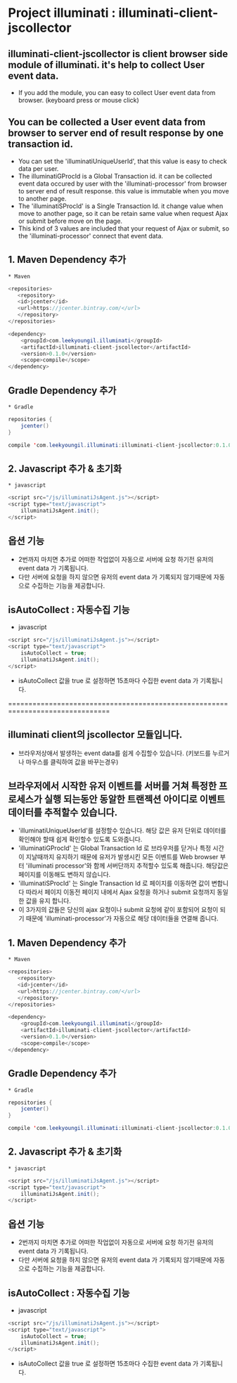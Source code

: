 # Project illuminati : illuminati-client-jscollector

## illuminati-client-jscollector is client browser side module of illuminati. it's help to collect User event data.
* If you add the module, you can easy to collect User event data from browser. (keyboard press or mouse click)

## You can be collected a User event data from browser to server end of result response by one transaction id.
 * You can set the 'illuminatiUniqueUserId', that this value is easy to check data per user.
 * The illuminatiGProcId is a Global Transaction id. it can be collected event data occured by user with the 'illuminati-processor' from browser to server end of result response. this value is immutable when you move to another page.
 * The 'illuminatiSProcId' is a Single Transaction Id. it change value when move to another page, so it can be retain same value when request Ajax or submit before move on the page.
 * This kind of 3 values are included that your request of Ajax or submit, so the 'illuminati-processor' connect that event data.
     
## 1. Maven Dependency 추가 
    * Maven
    
```java
<repositories>
   <repository>
   <id>jcenter</id>
   <url>https://jcenter.bintray.com/</url>
   </repository>
</repositories>

<dependency>
    <groupId>com.leekyoungil.illuminati</groupId>
    <artifactId>illuminati-client-jscollector</artifactId>
    <version>0.1.0</version>
    <scope>compile</scope>
</dependency>
```

## Gradle Dependency 추가 
    * Gradle
    
```java
repositories {
    jcenter()
}

compile 'com.leekyoungil.illuminati:illuminati-client-jscollector:0.1.0'
```

## 2. Javascript 추가 & 초기화
    * javascript

```java
<script src="/js/illuminatiJsAgent.js"></script>
<script type="text/javascript">
    illuminatiJsAgent.init();
</script>   
```   

## 옵션 기능 
 * 2번까지 마치면 추가로 어떠한 작업없이 자동으로 서버에 요청 하기전 유저의 event data 가 기록됩니다.
 * 다만 서버에 요청을 하지 않으면 유저의 event data 가 기록되지 않기때문에 자동으로 수집하는 기능을 제공합니다.

## isAutoCollect : 자동수집 기능
* javascript

```java
<script src="/js/illuminatiJsAgent.js"></script>
<script type="text/javascript">
    isAutoCollect = true;
    illuminatiJsAgent.init();
</script>   
```  
 * isAutoCollect 값을 true 로 설정하면 15초마다 수집한 event data 가 기록됩니다.
 

===============================================================================


## illuminati client의 jscollector 모듈입니다.
 * 브라우저상애서 발생하는 event data를 쉽게 수집할수 있습니다. (키보드를 누르거나 마우스를 클릭하여 값을 바꾸는경우)
 
## 브라우저에서 시작한 유저 이벤트를 서버를 거쳐 특정한 프로세스가 실행 되는동안 동알한 트랜젝션 아이디로 이벤트 데이터를 추적할수 있습니다.
 * 'illuminatiUniqueUserId'를 설정할수 있습니다. 해당 값은 유저 단위로 데이터를 확인해야 할때 쉽게 확인할수 있도록 도와줍니다.
 * 'illuminatiGProcId' 는 Global Transaction Id 로 브라우저를 닫거나 특정 시간이 지날때까지 유지하기 때문에 유저가 발생시킨 모든 이벤트를 Web browser 부터 'illuminati processor'와 함께 서버단까지 추적할수 있도록 해줍니다. 해당값은 페이지를 이동해도 변하지 않습니다.
 * 'illuminatiSProcId' 는 Single Transaction Id 로 페이지를 이동하면 값이 변합니다 따라서 페이지 이동전 페이지 내에서 Ajax 요청을 하거나 submit 요청까지 동일한 값을 유지 합니다. 
 * 이 3가지의 값들은 당신의 ajax 요청이나 submit 요청에 같이 포함되어 요청이 되기 때문에 'illuminati-processor'가 자동으로 해당 데이터들을 연결해 줍니다.
     
## 1. Maven Dependency 추가 
    * Maven
    
```java
<repositories>
   <repository>
   <id>jcenter</id>
   <url>https://jcenter.bintray.com/</url>
   </repository>
</repositories>

<dependency>
    <groupId>com.leekyoungil.illuminati</groupId>
    <artifactId>illuminati-client-jscollector</artifactId>
    <version>0.1.0</version>
    <scope>compile</scope>
</dependency>
```

## Gradle Dependency 추가 
    * Gradle
    
```java
repositories {
    jcenter()
}

compile 'com.leekyoungil.illuminati:illuminati-client-jscollector:0.1.0'
```

## 2. Javascript 추가 & 초기화
    * javascript

```java
<script src="/js/illuminatiJsAgent.js"></script>
<script type="text/javascript">
    illuminatiJsAgent.init();
</script>   
```   

## 옵션 기능 
 * 2번까지 마치면 추가로 어떠한 작업없이 자동으로 서버에 요청 하기전 유저의 event data 가 기록됩니다.
 * 다만 서버에 요청을 하지 않으면 유저의 event data 가 기록되지 않기때문에 자동으로 수집하는 기능을 제공합니다.

## isAutoCollect : 자동수집 기능
* javascript

```java
<script src="/js/illuminatiJsAgent.js"></script>
<script type="text/javascript">
    isAutoCollect = true;
    illuminatiJsAgent.init();
</script>   
```  
 * isAutoCollect 값을 true 로 설정하면 15초마다 수집한 event data 가 기록됩니다.